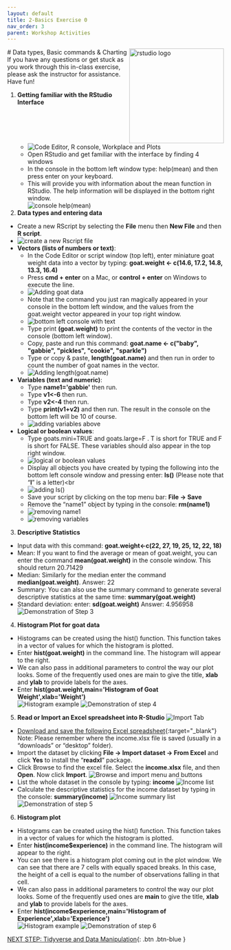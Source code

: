 ```yaml
---
layout: default
title: 2-Basics Exercise 0
nav_order: 3
parent: Workshop Activities
---
```

<img src="images/rstudio-22.png" style="float:right;width:220px;" alt="rstudio logo"> 
# Data types, Basic commands & Charting
If you have any questions or get stuck as you work through this in-class exercise, please ask the instructor for assistance.  Have fun!

1. **Getting familiar with the RStudio Interface**
    - ![Code Editor, R console, Workplace and Plots](images/rstudio-01.png)
    - Open RStudio and get familiar with the interface by finding 4 windows
    - In the console in the bottom left window type: help(mean) and then press enter on your keyboard. 
    - This will provide you with information about the mean function in RStudio. The help information will be displayed in the bottom right window.<br>
![console help(mean)](images/rstudio-02.gif)
2. **Data types and entering data**
- Create a new RScript by selecting the **File** menu then **New File** and then **R script**.
- ![create a new Rscript file](images/rstudio-03.gif)
-  **Vectors (lists of numbers or text)**: 
    - In the Code Editor or script window (top left), enter miniature goat weight data into a vector by typing: **goat.weight <- c(14.6, 17.2, 14.8, 13.3, 16.4)**
    - Press **cmd + enter** on a Mac, or **control + enter** on Windows to execute the line.
    - ![Adding goat data](images/rstudio-04.gif)
    - Note that the command you just ran magically appeared in your console in the bottom left window, and the values from the goat.weight vector appeared in your top right window.<br>
    -  ![bottom left console with text](images/rstudio-05.png)
    -  Type print **(goat.weight)** to print the contents of the vector in the console (bottom left window).
    -  Copy, paste and run this command: **goat.name <- c("baby", "gabbie", "pickles", "cookie", "sparkle")**
    -  Type or copy & paste, **length(goat.name)** and then run in order to count the number of goat names in the vector.<br>
    -  ![Adding length(goat.name)](images/rstudio-06.gif)<br>
- **Variables (text and numeric)**: 
    -  Type **name1='gabbie'** then run.
    -  Type **v1<-6** then run.
    -  Type **v2<-4** then run.
    -  Type **print(v1+v2)** and then run. The result in the console on the bottom left will be 10 of course.<br>
    -  ![adding variables above](images/rstudio-07.gif)<br>
- **Logical or boolean values**: 
    - Type goats.mini=TRUE and goats.large=F . T is short for TRUE and F is short for FALSE. These variables should also appear in the top right window.<br>
    - ![logical or boolean values](images/rstudio-08.gif)<br>
    - Display all objects you have created by typing the following into the bottom left console window and pressing enter: **ls()** (Please note that “**l**” is a letter)<br
    - ![adding ls()](images/rstudio-09.gif)<br>
    - Save your script by clicking on the top menu bar: **File -> Save**
    - Remove the “name1” object by typing in the console: **rm(name1)**<br>
    - ![removing name1](images/rstudio-10.gif)<br>
    - ![removing variables](images/rstudio-11.gif)<br>

3. **Descriptive Statistics**
- Input data with this command: **goat.weight<-c(22, 27, 19, 25, 12, 22, 18)**
- Mean: If you want to find the average or mean of goat.weight, you can enter the command **mean(goat.weight)** in the console window. This should return 20.71429
- Median: Similarly for the median enter the command **median(goat.weight)**. Answer: 22
- Summary: You can also use the summary command to generate several descriptive statistics at the same time: **summary(goat.weight)** 
- Standard deviation: enter: **sd(goat.weight)**  Answer: 4.956958
![Demonstration of Step 3](images/rstudio-12.gif)
4. **Histogram Plot for goat data**
- Histograms can be created using the hist() function. This function takes in a vector of values for which the histogram is plotted.
- Enter **hist(goat.weight)** in the command line. The histogram will appear to the right.
- We can also pass in additional parameters to control the way our plot looks. Some of the frequently used ones are main to give the title, **xlab** and **ylab** to provide labels for the axes. 
- Enter **hist(goat.weight,main='Histogram of Goat Weight',xlab='Weight')**<br>
![Histogram example](images/rstudio-13.png)
![Demonstration of step 4](images/rstudio-14.gif)

5. **Read or Import an Excel spreadsheet into R-Studio** 
![Import Tab](images/rstudio-15.png)
- [Download and save the following Excel spreadsheet](docs/income.xlsx){:target="_blank"}<br>
Note: Please remember where the income.xlsx file is saved (usually in a “downloads” or “desktop” folder).
- Import the dataset by clicking **File -> Import dataset -> From Excel** and click **Yes** to install the “**readxl**” package.
- Click Browse to find the excel file. Select the **income.xlsx** file, and then **Open**. Now click **Import**.
![Browse and import menu and buttons](images/rstudio-16.png)
- List the whole dataset in the console by typing: **income** 
![Income list](images/rstudio-17.png)
- Calculate the descriptive statistics for the income dataset by typing in the console: **summary(income)**
![Income summary list](images/rstudio-18.png)
![Demonstration of step 5](images/rstudio-19.gif)
6. **Histogram plot**
- Histograms can be created using the hist() function. This function takes in a vector of values for which the histogram is plotted.
- Enter **hist(income$experience)** in the command line. The histogram will appear to the right.
- You can see there is a histogram plot coming out in the plot window. We can see that there are 7 cells with equally spaced breaks. In this case, the height of a cell is equal to the number of observations falling in that cell.
- We can also pass in additional parameters to control the way our plot looks. Some of the frequently used ones are **main** to give the title, **xlab** and **ylab** to provide labels for the axes. 
- Enter **hist(income$experience,main='Histogram of Experience',xlab='Experience')**<br>
![Histogram example](images/rstudio-20.png)
![Demonstration of step 6](images/rstudio-21.gif)

[NEXT STEP: Tidyverse and Data Manipulation](tidyverse-data.html){: .btn .btn-blue }
